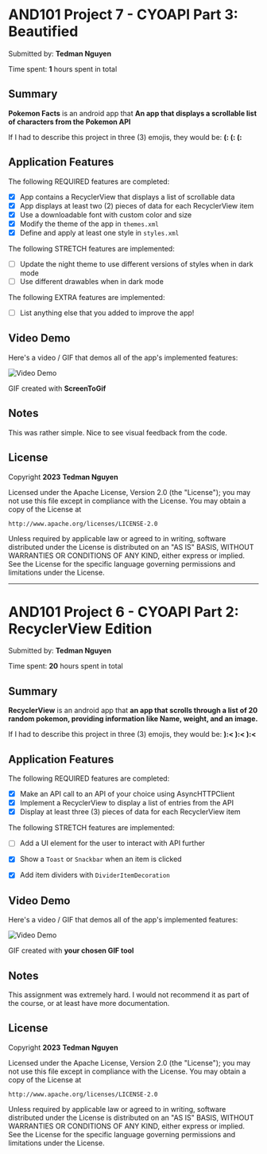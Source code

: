 # AND101 Project 7 - CYOAPI Part 3: Beautified

Submitted by: **Tedman Nguyen**

Time spent: **1** hours spent in total

## Summary

**Pokemon Facts** is an android app that **An app that displays a scrollable list of characters from the Pokemon API**

If I had to describe this project in three (3) emojis, they would be: **(: (: (:**

## Application Features

The following REQUIRED features are completed:

- [X] App contains a RecyclerView that displays a list of scrollable data
- [X] App displays at least two (2) pieces of data for each RecyclerView item
- [X] Use a downloadable font with custom color and size
- [X] Modify the theme of the app in `themes.xml`
- [X] Define and apply at least one style in `styles.xml`

The following STRETCH features are implemented:

- [ ] Update the night theme to use different versions of styles when in dark mode
- [ ] Use different drawables when in dark mode

The following EXTRA features are implemented:

- [ ] List anything else that you added to improve the app!

## Video Demo

Here's a video / GIF that demos all of the app's implemented features:

<img src='http://https://imgur.com/a/hpXH9z9.gif' title='Video Demo' width='' alt='Video Demo' />

GIF created with **ScreenToGif**

<!-- Recommended tools:
- [Kap](https://getkap.co/) for macOS
- [ScreenToGif](https://www.screentogif.com/) for Windows
- [peek](https://github.com/phw/peek) for Linux. -->

## Notes

This was rather simple. Nice to see visual feedback from the code.

## License

Copyright **2023** **Tedman Nguyen**

Licensed under the Apache License, Version 2.0 (the "License");
you may not use this file except in compliance with the License.
You may obtain a copy of the License at

    http://www.apache.org/licenses/LICENSE-2.0

Unless required by applicable law or agreed to in writing, software
distributed under the License is distributed on an "AS IS" BASIS,
WITHOUT WARRANTIES OR CONDITIONS OF ANY KIND, either express or implied.
See the License for the specific language governing permissions and
limitations under the License.

______________________________________________________________________________________
# AND101 Project 6 - CYOAPI Part 2: RecyclerView Edition

Submitted by: **Tedman Nguyen**

Time spent: **20** hours spent in total

## Summary

**RecyclerView** is an android app that **an app that scrolls through a list of 20 random pokemon, providing information like Name, weight, and an image.**

If I had to describe this project in three (3) emojis, they would be: **):< ):< ):<**

## Application Features


The following REQUIRED features are completed:

- [X] Make an API call to an API of your choice using AsyncHTTPClient
- [X] Implement a RecyclerView to display a list of entries from the API
- [X] Display at least three (3) pieces of data for each RecyclerView item

The following STRETCH features are implemented:

- [ ] Add a UI element for the user to interact with API further
- [X] Show a `Toast` or `Snackbar` when an item is clicked
- [X] Add item dividers with `DividerItemDecoration`


## Video Demo

Here's a video / GIF that demos all of the app's implemented features:

<img src='https://imgur.com/crwJig8.gif' title='Video Demo' width='' alt='Video Demo' />

GIF created with **your chosen GIF tool**

<!-- Recommended tools:
- [ScreenToGif](https://www.screentogif.com/) for Windows -->

## Notes

This assignment was extremely hard. I would not recommend it as part of the course, or at least have more documentation. 

## License

Copyright **2023** **Tedman Nguyen**

Licensed under the Apache License, Version 2.0 (the "License");
you may not use this file except in compliance with the License.
You may obtain a copy of the License at

    http://www.apache.org/licenses/LICENSE-2.0

Unless required by applicable law or agreed to in writing, software
distributed under the License is distributed on an "AS IS" BASIS,
WITHOUT WARRANTIES OR CONDITIONS OF ANY KIND, either express or implied.
See the License for the specific language governing permissions and
limitations under the License.

